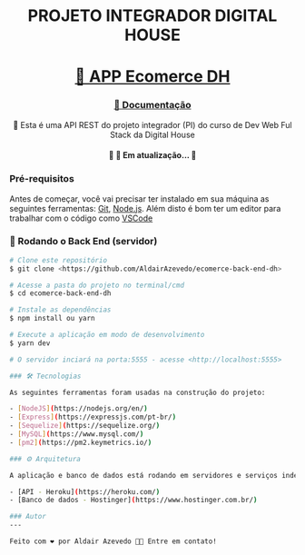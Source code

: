 <h1 align="center">PROJETO INTEGRADOR DIGITAL HOUSE</h1>
<h1 align="center">
    <a href="https://ecomerce-back-end-dh.herokuapp.com/">🔗 APP Ecomerce DH</a>
</h1>
<h3 align="center">
    <a href="https://documenter.getpostman.com/view/15852789/2s8Z6u6FRZ">🔗 Documentação</a>
</h3>
<p align="center">🚀 Esta é uma API REST do projeto integrador (PI) do curso de Dev Web Ful Stack da Digital House</p>

<h4 align="center"> 
	🚧 🚀 Em atualização...  🚧
</h4>

### Pré-requisitos

Antes de começar, você vai precisar ter instalado em sua máquina as seguintes ferramentas:
[Git](https://git-scm.com), [Node.js](https://nodejs.org/en/). 
Além disto é bom ter um editor para trabalhar com o código como [VSCode](https://code.visualstudio.com/)

### 🎲 Rodando o Back End (servidor)

```bash
# Clone este repositório
$ git clone <https://github.com/AldairAzevedo/ecomerce-back-end-dh>

# Acesse a pasta do projeto no terminal/cmd
$ cd ecomerce-back-end-dh

# Instale as dependências
$ npm install ou yarn

# Execute a aplicação em modo de desenvolvimento
$ yarn dev

# O servidor inciará na porta:5555 - acesse <http://localhost:5555>

### 🛠 Tecnologias

As seguintes ferramentas foram usadas na construção do projeto:

- [NodeJS](https://nodejs.org/en/)
- [Express](https://expressjs.com/pt-br/)
- [Sequelize](https://sequelize.org/)
- [MySQL](https://www.mysql.com/)
- [pm2](https://pm2.keymetrics.io/)

### ⚙ Arquitetura

A aplicação e banco de dados está rodando em servidores e serviços indempendente:

- [API - Heroku](https://heroku.com/)
- [Banco de dados - Hostinger](https://www.hostinger.com.br/)

### Autor
---

Feito com ❤️ por Aldair Azevedo 👋🏽 Entre em contato!